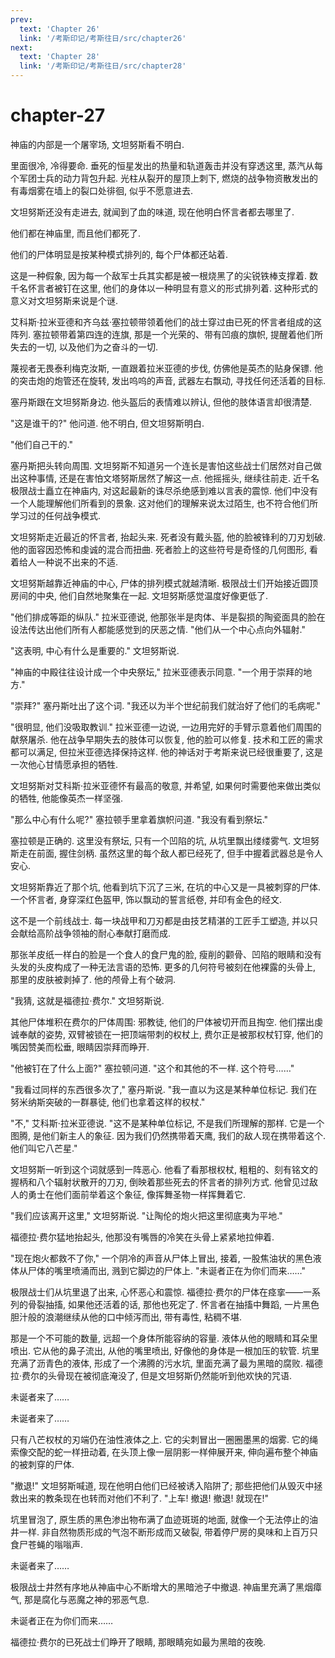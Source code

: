 ```yaml
---
prev:
  text: 'Chapter 26'
  link: '/考斯印记/考斯往日/src/chapter26'
next:
  text: 'Chapter 28'
  link: '/考斯印记/考斯往日/src/chapter28'
---
```


# chapter-27

神庙的内部是一个屠宰场, 文坦努斯看不明白.

里面很冷, 冷得要命. 垂死的恒星发出的热量和轨道轰击并没有穿透这里, 蒸汽从每个军团士兵的动力背包升起. 光柱从裂开的屋顶上刺下, 燃烧的战争物资散发出的有毒烟雾在墙上的裂口处徘徊, 似乎不愿意进去.

文坦努斯还没有走进去, 就闻到了血的味道, 现在他明白怀言者都去哪里了.

他们都在神庙里, 而且他们都死了.

他们的尸体明显是按某种模式排列的, 每个尸体都还站着.

这是一种假象, 因为每一个敌军士兵其实都是被一根烧黑了的尖锐铁棒支撑着. 数千名怀言者被钉在这里, 他们的身体以一种明显有意义的形式排列着. 这种形式的意义对文坦努斯来说是个谜.

艾科斯·拉米亚德和齐乌兹·塞拉顿带领着他们的战士穿过由已死的怀言者组成的这阵列. 塞拉顿带着第四连的连旗, 那是一个光荣的、带有凹痕的旗帜, 提醒着他们所失去的一切, 以及他们为之奋斗的一切.

蔑视者无畏泰利梅克汝斯, 一直跟着拉米亚德的步伐, 仿佛他是英杰的贴身保镖. 他的突击炮的炮管还在旋转, 发出呜呜的声音, 武器左右飘动, 寻找任何还活着的目标.

塞丹斯跟在文坦努斯身边. 他头盔后的表情难以辨认, 但他的肢体语言却很清楚.

"这是谁干的?" 他问道. 他不明白, 但文坦努斯明白.

"他们自己干的."

塞丹斯把头转向周围. 文坦努斯不知道另一个连长是害怕这些战士们居然对自己做出这种事情, 还是在害怕文塔努斯居然了解这一点. 他摇摇头, 继续往前走. 近千名极限战士矗立在神庙内, 对这起最新的诛尽杀绝感到难以言表的震惊. 他们中没有一个人能理解他们所看到的景象. 这对他们的理解来说太过陌生, 也不符合他们所学习过的任何战争模式.

文坦努斯走近最近的怀言者, 抬起头来. 死者没有戴头盔, 他的脸被锋利的刀刃划破. 他的面容因恐怖和虔诚的混合而扭曲. 死者脸上的这些符号是奇怪的几何图形, 看着给人一种说不出来的不适.

文坦努斯越靠近神庙的中心, 尸体的排列模式就越清晰. 极限战士们开始接近圆顶房间的中央, 他们自然地聚集在一起. 文坦努斯感觉温度好像更低了.

"他们排成等距的纵队." 拉米亚德说, 他那张半是肉体、半是裂损的陶瓷面具的脸在设法传达出他们所有人都能感觉到的厌恶之情. "他们从一个中心点向外辐射."

"这表明, 中心有什么是重要的." 文坦努斯说.

"神庙的中殿往往设计成一个中央祭坛," 拉米亚德表示同意. "一个用于崇拜的地方."

"崇拜?" 塞丹斯吐出了这个词. "我还以为半个世纪前我们就治好了他们的毛病呢."

"很明显, 他们没吸取教训." 拉米亚德一边说, 一边用完好的手臂示意着他们周围的献祭屠杀. 他在战争早期失去的肢体可以恢复, 他的脸可以修复. 技术和工匠的需求都可以满足, 但拉米亚德选择保持这样. 他的神话对于考斯来说已经很重要了, 这是一次他心甘情愿承担的牺牲.

文坦努斯对艾科斯·拉米亚德怀有最高的敬意, 并希望, 如果何时需要他来做出类似的牺牲, 他能像英杰一样坚强.

"那么中心有什么呢?" 塞拉顿手里拿着旗帜问道. "我没有看到祭坛."

塞拉顿是正确的. 这里没有祭坛, 只有一个凹陷的坑, 从坑里飘出缕缕雾气. 文坦努斯走在前面, 握住剑柄. 虽然这里的每个敌人都已经死了, 但手中握着武器总是令人安心.

文坦努斯靠近了那个坑, 他看到坑下沉了三米, 在坑的中心又是一具被刺穿的尸体. 一个怀言者, 身穿深红色盔甲, 饰以飘动的誓言纸卷, 并印有金色的经文.

这不是一个前线战士. 每一块战甲和刀刃都是由技艺精湛的工匠手工塑造, 并以只会献给高阶战争领袖的耐心奉献打磨而成.

那张羊皮纸一样白的脸是一个食人的食尸鬼的脸, 瘦削的颧骨、凹陷的眼睛和没有头发的头皮构成了一种无法言语的恐怖. 更多的几何符号被刻在他裸露的头骨上, 那里的皮肤被剥掉了. 他的颅骨上有个破洞.

"我猜, 这就是福德拉·费尔." 文坦努斯说.

其他尸体堆积在费尔的尸体周围: 邪教徒, 他们的尸体被切开而且掏空. 他们摆出虔诚奉献的姿势, 双臂被锁在一把顶端带刺的权杖上, 费尔正是被那权杖钉穿, 他们的嘴因赞美而松垂, 眼睛因崇拜而睁开.

"他被钉在了什么上面?" 塞拉顿问道. "这个和其他的不一样. 这个符号……"

"我看过同样的东西很多次了," 塞丹斯说. "我一直以为这是某种单位标记. 我们在努米纳斯突破的一群暴徒, 他们也拿着这样的权杖."

"不," 艾科斯·拉米亚德说. "这不是某种单位标记, 不是我们所理解的那样. 它是一个图腾, 是他们新主人的象征. 因为我们仍然携带着天鹰, 我们的敌人现在携带着这个. 他们叫它八芒星."

文坦努斯一听到这个词就感到一阵恶心. 他看了看那根权杖, 粗粗的、刻有铭文的握柄和八个辐射状散开的刀刃, 倒映着那些死去的怀言者的排列方式. 他曾见过敌人的勇士在他们面前举着这个象征, 像挥舞圣物一样挥舞着它.

"我们应该离开这里," 文坦努斯说. "让陶伦的炮火把这里彻底夷为平地."

福德拉·费尔猛地抬起头, 他那没有嘴唇的冷笑在头骨上紧紧地拉伸着.

"现在炮火都救不了你," 一个阴冷的声音从尸体上冒出, 接着, 一股焦油状的黑色液体从尸体的嘴里喷涌而出, 溅到它脚边的尸体上. "未诞者正在为你们而来……"

极限战士们从坑里退了出来, 心怀恶心和震惊. 福德拉·费尔的尸体在痉挛——一系列的骨裂抽搐, 如果他还活着的话, 那他也死定了. 怀言者在抽搐中舞蹈, 一片黑色胆汁般的浪潮继续从他的口中倾泻而出, 带有毒性, 粘稠不堪.

那是一个不可能的数量, 远超一个身体所能容纳的容量. 液体从他的眼睛和耳朵里喷出. 它从他的鼻子流出, 从他的嘴里喷出, 好像他的身体是一根加压的软管. 坑里充满了沥青色的液体, 形成了一个沸腾的污水坑, 里面充满了最为黑暗的腐败. 福德拉·费尔的头骨现在被彻底淹没了, 但是文坦努斯仍然能听到他欢快的咒语.

未诞者来了……

未诞者来了……

只有八芒权杖的刃端仍在油性液体之上. 它的尖刺冒出一圈圈墨黑的烟雾. 它的绳索像交配的蛇一样扭动着, 在头顶上像一层阴影一样伸展开来, 伸向遍布整个神庙的被刺穿的尸体.

"撤退!" 文坦努斯喊道, 现在他明白他们已经被诱入陷阱了; 那些把他们从毁灭中拯救出来的教条现在也转而对他们不利了. "上车! 撤退! 撤退! 就现在!"

坑里冒泡了, 原生质的黑色渗出物布满了血迹斑斑的地面, 就像一个无法停止的油井一样. 非自然物质形成的气泡不断形成而又破裂, 带着停尸房的臭味和上百万只食尸苍蝇的嗡嗡声.

未诞者来了……

极限战士井然有序地从神庙中心不断增大的黑暗池子中撤退. 神庙里充满了黑烟瘴气, 那是腐化与恶魔之神的邪恶气息.

未诞者正在为你们而来……

福德拉·费尔的已死战士们睁开了眼睛, 那眼睛宛如最为黑暗的夜晚.
